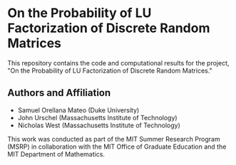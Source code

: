 # On the Probability of LU Factorization of Discrete Random Matrices

This repository contains the code and computational results for the project, "On the Probability of LU Factorization of Discrete Random Matrices."

## Authors and Affiliation

  * Samuel Orellana Mateo (Duke University)
  * John Urschel (Massachusetts Institute of Technology)
  * Nicholas West (Massachusetts Institute of Technology)

This work was conducted as part of the MIT Summer Research Program (MSRP) in collaboration with the MIT Office of Graduate Education and the MIT Department of Mathematics.

